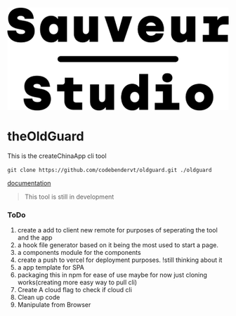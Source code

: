 ![The Old Guard Logo](banner.png)
# theOldGuard
This is the createChinaApp cli tool

`git clone https://github.com/codebendervt/oldguard.git ./oldguard`

[documentation](https://codebendervt.github.io/oldguard/)
> This tool is still in development

### ToDo
1. create a add to client new remote for purposes of seperating the tool and the app
2. a hook file generator based on it being the most used to start a page.
3. a components module for the components
4. create a push to vercel for deployment purposes. !still thinking about it 
5. a app template for SPA
6. packaging this in npm for ease of use maybe for now just cloning works(creating more easy way to pull cli)
7. Create A cloud flag to check if cloud cli
8. Clean up code
9. Manipulate from Browser
